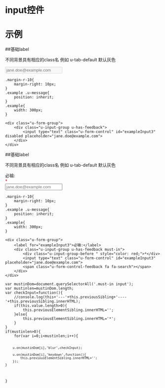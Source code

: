 # input控件


# 示例


##基础label

不同背景具有相应的class名
例如 u-tab-default 默认灰色
<div class="example-content">
    <style>.margin-r-10{
            margin-right: 10px; 
    }
    .example .u-message{
        position: inherit;
    }
    .example{
    	width: 300px;
    }


    </style>
    <div class="u-text">
        <input class="u-input"/>
        <label class="u-label">这是一个文本框</label>
    </div>

</div>
<div class="examples-code"><pre><code>.margin-r-10{
    margin-right: 10px; 
}
.example .u-message{
    position: inherit;
}
.example{
	width: 300px;
}

</code></pre>
</div>
<div class="examples-code"><pre><code>&lt;div class="u-text">
    &lt;input class="u-input"/>
    &lt;label class="u-label">这是一个文本框&lt;/label>
&lt;/div>
</code></pre>
</div>

##基础label

不同背景具有相应的class名
例如 u-tab-default 默认灰色
<div class="example-content"><style>.margin-r-10{
    margin-right: 10px; 
}
.example .u-message{
    position: inherit;
}
.example{
	width: 300px;
}
</style>
<div class="u-form-group">
    <div class="u-input-group u-has-feedback">
        <input type="text" class="u-form-control" id="exampleInput3" disabled placeholder="jane.doe@example.com">
    </div>
</div>

</div>
<div class="examples-code"><pre><code>.margin-r-10{
    margin-right: 10px; 
}
.example .u-message{
    position: inherit;
}
.example{
	width: 300px;
}</code></pre>
</div>
<div class="examples-code"><pre><code>&lt;div class="u-form-group">
    &lt;div class="u-input-group u-has-feedback">
        &lt;input type="text" class="u-form-control" id="exampleInput3" disabled placeholder="jane.doe@example.com">
    &lt;/div>
&lt;/div>
</code></pre>
</div>

##基础label

不同背景具有相应的class名
例如 u-tab-default 默认灰色
<div class="example-content"><style>.margin-r-10{
    margin-right: 10px; 
}
.example .u-message{
    position: inherit;
}
.example{
	width: 300px;
}
</style>
<div class="u-form-group">
    <label for="exampleInput3">必输:</label>
    <div class="u-input-group u-has-feedback must-in">
        <div class="u-input-group-before " style="color: red;">*</div>
        <input type="text" class="u-form-control" id="exampleInput3" placeholder="jane.doe@example.com">
        <span class="u-form-control-feedback fa fa-search"></span>
    </div>
</div>
<script>var mustinDom=document.querySelectorAll('.must-in input');
var mustinlen=mustinDom.length;
var checkInput=function(){
    //console.log(this+'---'+this.previousSibling+'----'+this.previousSibling.innerHTML);
    if(this.value.length>0){
        this.previousElementSibling.innerHTML='';
    }else{
        this.previousElementSibling.innerHTML='*';
    }
}
if(mustinlen>0){
    for(var i=0;i<mustinlen;i++){
        
        u.on(mustinDom[i],'blur',checkInput);

        u.on(mustinDom[i],'keydown',function(){
        	this.previousElementSibling.innerHTML='';
        });
    }
}

</script>
</div>
<div class="examples-code"><pre><code>.margin-r-10{
    margin-right: 10px; 
}
.example .u-message{
    position: inherit;
}
.example{
	width: 300px;
}</code></pre>
</div>
<div class="examples-code"><pre><code>&lt;div class="u-form-group">
    &lt;label for="exampleInput3">必输:&lt;/label>
    &lt;div class="u-input-group u-has-feedback must-in">
        &lt;div class="u-input-group-before " style="color: red;">*&lt;/div>
        &lt;input type="text" class="u-form-control" id="exampleInput3" placeholder="jane.doe@example.com">
        &lt;span class="u-form-control-feedback fa fa-search">&lt;/span>
    &lt;/div>
&lt;/div></code></pre>
</div>
<div class="examples-code"><pre><code>var mustinDom=document.querySelectorAll('.must-in input');
var mustinlen=mustinDom.length;
var checkInput=function(){
    //console.log(this+'---'+this.previousSibling+'----'+this.previousSibling.innerHTML);
    if(this.value.length>0){
        this.previousElementSibling.innerHTML='';
    }else{
        this.previousElementSibling.innerHTML='*';
    }
}
if(mustinlen>0){
    for(var i=0;i&lt;mustinlen;i++){
        
        u.on(mustinDom[i],'blur',checkInput);

        u.on(mustinDom[i],'keydown',function(){
        	this.previousElementSibling.innerHTML='';
        });
    }
}
</code></pre>
</div>


<!--### 示例1

示例1说明

### 示例2

示例2说-->


